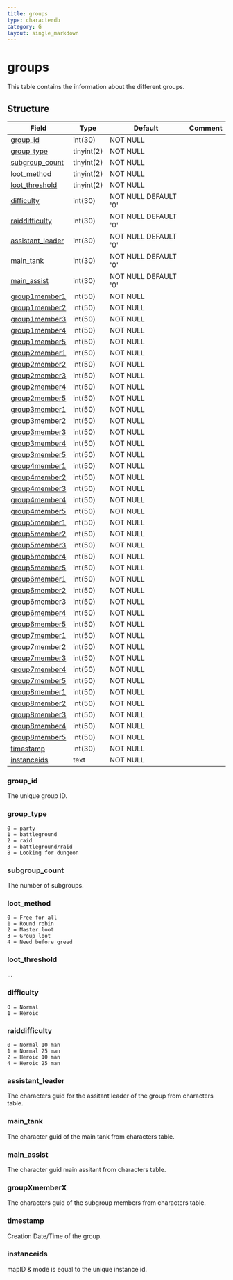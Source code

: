 ```yaml
---
title: groups
type: characterdb
category: G
layout: single_markdown
---
```


# groups
This table contains the information about the different groups.

## Structure

Field                                 | Type       | Default              | Comment
------------------------------------- | ---------- | -------------------- | -------
[group_id](#group_id)                 | int(30)    | NOT NULL             |        
[group_type](#group_type)             | tinyint(2) | NOT NULL             |        
[subgroup_count](#subgroup_count)     | tinyint(2) | NOT NULL             |        
[loot_method](#loot_method)           | tinyint(2) | NOT NULL             |        
[loot_threshold](#loot_threshold)     | tinyint(2) | NOT NULL             |        
[difficulty](#difficulty)             | int(30)    | NOT NULL DEFAULT '0' |        
[raiddifficulty](#raiddifficulty)     | int(30)    | NOT NULL DEFAULT '0' |        
[assistant_leader](#assistant_leader) | int(30)    | NOT NULL DEFAULT '0' |        
[main_tank](#main_tank)               | int(30)    | NOT NULL DEFAULT '0' |        
[main_assist](#main_assist)           | int(30)    | NOT NULL DEFAULT '0' |        
[group1member1](#groupXmemberX)       | int(50)    | NOT NULL             |        
[group1member2](#groupXmemberX)       | int(50)    | NOT NULL             |        
[group1member3](#groupXmemberX)       | int(50)    | NOT NULL             |        
[group1member4](#groupXmemberX)       | int(50)    | NOT NULL             |        
[group1member5](#groupXmemberX)       | int(50)    | NOT NULL             |        
[group2member1](#groupXmemberX)       | int(50)    | NOT NULL             |        
[group2member2](#groupXmemberX)       | int(50)    | NOT NULL             |        
[group2member3](#groupXmemberX)       | int(50)    | NOT NULL             |        
[group2member4](#groupXmemberX)       | int(50)    | NOT NULL             |        
[group2member5](#groupXmemberX)       | int(50)    | NOT NULL             |        
[group3member1](#groupXmemberX)       | int(50)    | NOT NULL             |        
[group3member2](#groupXmemberX)       | int(50)    | NOT NULL             |        
[group3member3](#groupXmemberX)       | int(50)    | NOT NULL             |        
[group3member4](#groupXmemberX)       | int(50)    | NOT NULL             |        
[group3member5](#groupXmemberX)       | int(50)    | NOT NULL             |        
[group4member1](#groupXmemberX)       | int(50)    | NOT NULL             |        
[group4member2](#groupXmemberX)       | int(50)    | NOT NULL             |        
[group4member3](#groupXmemberX)       | int(50)    | NOT NULL             |        
[group4member4](#groupXmemberX)       | int(50)    | NOT NULL             |        
[group4member5](#groupXmemberX)       | int(50)    | NOT NULL             |        
[group5member1](#groupXmemberX)       | int(50)    | NOT NULL             |        
[group5member2](#groupXmemberX)       | int(50)    | NOT NULL             |        
[group5member3](#groupXmemberX)       | int(50)    | NOT NULL             |        
[group5member4](#groupXmemberX)       | int(50)    | NOT NULL             |        
[group5member5](#groupXmemberX)       | int(50)    | NOT NULL             |        
[group6member1](#groupXmemberX)       | int(50)    | NOT NULL             |        
[group6member2](#groupXmemberX)       | int(50)    | NOT NULL             |        
[group6member3](#groupXmemberX)       | int(50)    | NOT NULL             |        
[group6member4](#groupXmemberX)       | int(50)    | NOT NULL             |        
[group6member5](#groupXmemberX)       | int(50)    | NOT NULL             |        
[group7member1](#groupXmemberX)       | int(50)    | NOT NULL             |        
[group7member2](#groupXmemberX)       | int(50)    | NOT NULL             |        
[group7member3](#groupXmemberX)       | int(50)    | NOT NULL             |        
[group7member4](#groupXmemberX)       | int(50)    | NOT NULL             |        
[group7member5](#groupXmemberX)       | int(50)    | NOT NULL             |        
[group8member1](#groupXmemberX)       | int(50)    | NOT NULL             |        
[group8member2](#groupXmemberX)       | int(50)    | NOT NULL             |        
[group8member3](#groupXmemberX)       | int(50)    | NOT NULL             |        
[group8member4](#groupXmemberX)       | int(50)    | NOT NULL             |        
[group8member5](#groupXmemberX)       | int(50)    | NOT NULL             |        
[timestamp](#timestamp)               | int(30)    | NOT NULL             |        
[instanceids](#instanceids)           | text       | NOT NULL             |        

### group_id

The unique group ID.

### group_type

    0 = party
    1 = battleground
    2 = raid
    3 = battleground/raid
    8 = Looking for dungeon

### subgroup_count

The number of subgroups.

### loot_method

    0 = Free for all
    1 = Round robin
    2 = Master loot
    3 = Group loot
    4 = Need before greed

### loot_threshold

...

### difficulty

    0 = Normal
    1 = Heroic

### raiddifficulty

    0 = Normal 10 man
    1 = Normal 25 man
    2 = Heroic 10 man
    4 = Heroic 25 man

### assistant_leader

The characters guid for the assitant leader of the group from characters table.

### main_tank

The character guid of the main tank from characters table.

### main_assist

The character guid main assitant from characters table.

### groupXmemberX

The characters guid of the subgroup members from characters table.

### timestamp

Creation Date/Time of the group.

### instanceids

mapID & mode is equal to the unique instance id.